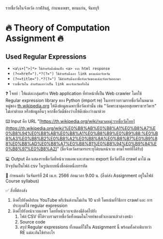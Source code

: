 รายชื่อวัดในจังหวัด กาฬสินธุ์, กำแพงเพชร, ขอนแก่น, จันทบุรี

# 🔥 Theory of Computation Assignment 🔥

## Used Regular Expressions

- ```<a\s+[^>]*> ใช้สำหรับดึงข้อแท็ก <a> จาก html response```
- ```(?<=href=").*?(?=") ใช้สำหรับดึงเอา link ของแต่ละจังหวัด```
- ```(?<=title=").*?(?=") ใช้สำหรับดึงเอาชื่อจังหวัดของแต่ละจังหวัดออกมา```
- ```รายชื่อวัดใน สำหรับแยกว่าเป็น link ของจังหวัดหรือไม่```


❓ โจทย์ : ให้แต่ละกลุ่มสร้าง Web application ที่ทำหน้าที่เป็น Web crawler โดยใช้ Regular expression library ของ Python (import re) ในการรวบรวมรายชื่อวัดในหมวดหมู่ของ [th.wikipedia.org](http://th.wikipedia.org/) ให้ดึงข้อมูลเฉพาะชื่อวัดเท่านั้น
เช่น "วัดพระธาตุดอยสุเทพราชวรวิหาร" ไม่เอาตำบล หรือข้อมูลอื่นๆ หากชื่อวัดมีช่องว่างให้ดึงช่องว่างมาด้วย

⌨️ Input คือ URL "[https://th.wikipedia.org/wiki/หมวดหมู่:รายชื่อวัดไทย](https://th.wikipedia.org/wiki/%E0%B8%AB%E0%B8%A1%E0%B8%A7%E0%B8%94%E0%B8%AB%E0%B8%A1%E0%B8%B9%E0%B9%88:%E0%B8%A3%E0%B8%B2%E0%B8%A2%E0%B8%8A%E0%B8%B7%E0%B9%88%E0%B8%AD%E0%B8%A7%E0%B8%B1%E0%B8%94%E0%B9%84%E0%B8%97%E0%B8%A2)" (ชื่อจังหวัดสามารถระบุได้บนหน้าเวบ ตามโจทย์ที่ได้รับ)

💻 Output คือ แสดงรายชื่อวัดที่หน้าเวบแอพ และสามารถ export ชื่อวัดที่ได้ crawl มาได้ ณ ปัจจุบันเป็นไฟล์ csv ในรูปแบบหนึ่งชื่อต่อหนึ่งบรรทัด

📅 กำหนดส่ง วันจันทร์ที่ 24 เม.ย. 2566 ก่อนเวลา 9.00 น. (ลิ้งค์ส่ง Assignment อยู่ในไฟล์ Course syllabus) 

✅ สิ่งที่ต้องส่ง

1. ลิงค์ไปยังคลิปบน YouTube พรีเซ้นต์งานไม่เกิน 10 นาที โดยเน้นที่วิธีการ crawl และ การประยุกต์ใช้ regular expression
2. ลิงค์ไปยังหน้าเวบแอพฯ โดยที่หน้าเวบจะต้องมีลิงค์ไปยัง
    1. ไฟล์ CSV ที่ได้รวบรวมรายชื่อวัดทั้งหมดในโจทย์ของตัวเองมาแล้วล่วงหน้า
    2. Source code
    3. สรุป Regular expressions ทั้งหมดที่ใช้ใน Assignment นี้ พร้อมทั้งคำอธิบายว่า RE แต่ละอันใช้ทำอะไร
